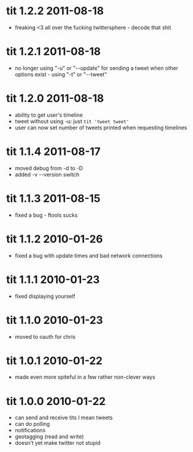 # tit 1.2.2 2011-08-18

* freaking &lt;3 all over the fucking twittersphere - decode that shit

# tit 1.2.1 2011-08-18

 * no longer using "-u" or "--update" for sending a tweet when other options exist - using "-t" or "--tweet"

# tit 1.2.0 2011-08-18

 * ability to get user's timeline
 * tweet without using -u: just `tit 'tweet tweet'`
 * user can now set number of tweets printed when requesting timelines

# tit 1.1.4 2011-08-17

 * moved debug from -d to -D
 * added -v --version switch

# tit 1.1.3 2011-08-15

 * fixed a bug - ftools sucks

# tit 1.1.2 2010-01-26

 * fixed a bug with update times and bad network connections

# tit 1.1.1 2010-01-23

 * fixed displaying yourself

# tit 1.1.0 2010-01-23

 * moved to oauth for chris

# tit 1.0.1 2010-01-22

 * made even more spiteful in a few rather non-clever ways

# tit 1.0.0 2010-01-22

 * can send and receive tits I mean tweets
 * can do polling
 * notifications
 * geotagging (read and write)
 * doesn't yet make twitter not stupid
